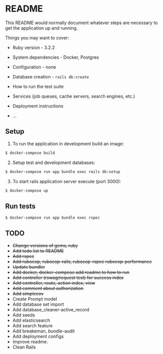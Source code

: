 # README

This README would normally document whatever steps are necessary to get the
application up and running.

Things you may want to cover:

* Ruby version - 3.2.2

* System dependencies - Docker, Postgres

* Configuration - none

* Database creation - `rails db:create`

* How to run the test suite

* Services (job queues, cache servers, search engines, etc.)

* Deployment instructions

* ...

## Setup 

1. To run the application in development build an image:
```bash
$ docker-compose build
```

2. Setup test and development databases:

```bash
$ docker-compose run app bundle exec rails db:setup
```

3. To start rails application server execute (port 3000):

```bash
$ docker-compose up
```

## Run tests
```bash
$ docker-compose run app bundle exec rspec
```

## TODO 

* <del> Change versions of gems, ruby </del>
* <del>Add todo list to README</del> 
* <del>Add rspec</del> 
* <del>Add rubocop, rubocop-rails, rubocop-rspec rubocop-performance</del>
* <del>Update bundler</del>
* <del>Add docker, docker-compose add readme to how to run</del>
* <del>Add controller (rswag/request test) for success index</del>
* <del>Add controller, route, action index, view</del>
* <del>Add comment about authorization</del>
* <del>Add simplecov </del>
* Create Prompt model
* Add database set import
* Add database_cleaner-active_record
* Add seeds
* Add elasticsearch
* Add search feature
* Add breakeman, bundle-audit
* Add deployment configs 
* Improve readme.  
* Clean Rails
